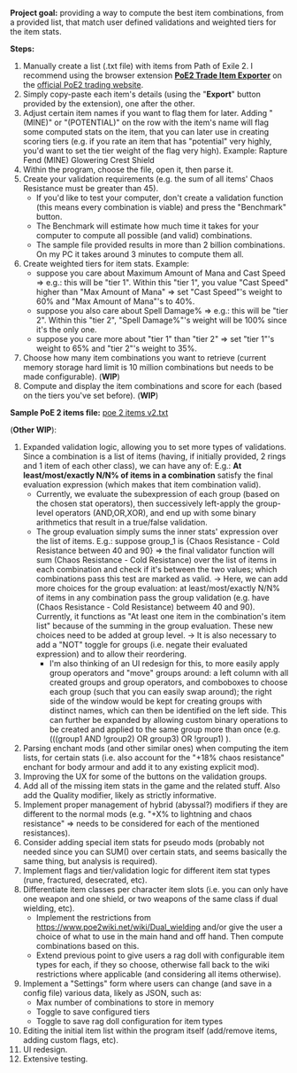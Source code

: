 ﻿**Project goal:** providing a way to compute the best item combinations, from a provided list, that match user defined validations and weighted tiers for the item stats.

**Steps:**
1. Manually create a list (.txt file) with items from Path of Exile 2. I recommend using the browser extension [**PoE2 Trade Item Exporter**](https://github.com/intGus/poe-trade2text) on the [official PoE2 trading website](https://www.pathofexile.com/trade2/search/poe2).
2. Simply copy-paste each item's details (using the "**Export**" button provided by the extension), one after the other.
3. Adjust certain item names if you want to flag them for later.
   Adding "(MINE)" or "(POTENTIAL)" on the row with the item's name will flag some computed stats on the item, that you can later use in creating scoring tiers (e.g. if you rate an item that has "potential" very highly, you'd want to set the tier weight of the flag very high).
   		Example: Rapture Fend (MINE) 
    			 Glowering Crest Shield
4. Within the program, choose the file, open it, then parse it.
5. Create your validation requirements (e.g. the sum of all items' Chaos Resistance must be greater than 45).
   - If you'd like to test your computer, don't create a validation function (this means every combination is viable) and press the "Benchmark" button.
   - The Benchmark will estimate how much time it takes for your computer to compute all possible (and valid) combinations.
   - The sample file provided results in more than 2 billion combinations. On my PC it takes around 3 minutes to compute them all.
7. Create weighted tiers for item stats.
   Example:
   	- suppose you care about Maximum Amount of Mana  and  Cast Speed => e.g.: this will be "tier 1". Within this "tier 1", you value "Cast Speed" higher than "Max Amount of Mana" => set "Cast Speed"'s weight to 60% and "Max Amount of Mana"'s to 40%.
	- suppose you also care about Spell Damage% => e.g.: this will be "tier 2". Within this "tier 2", "Spell Damage%"'s weight will be 100% since it's the only one.
 	- suppose you care more about "tier 1" than "tier 2" => set "tier 1"'s weight to 65% and "tier 2"'s weight to 35%.
8. Choose how many item combinations you want to retrieve (current memory storage hard limit is 10 million combinations but needs to be made configurable). (**WIP**)
9. Compute and display the item combinations and score for each (based on the tiers you've set before). (**WIP**)

**Sample PoE 2 items file:** [poe 2 items v2.txt](https://github.com/user-attachments/files/22846810/poe.2.items.v2.txt)

(**Other WIP**): 
1. Expanded validation logic, allowing you to set more types of validations. Since a combination is a list of items (having, if initially provided, 2 rings and 1 item of each other class), we can have any of:
   E.g.: **At least/most/exactly N/N% of items in a combination** satisfy the final evaluation expression (which makes that item combination valid).
   - Currently, we evaluate the subexpression of each group (based on the chosen stat operators), then successively left-apply the group-level operators (AND,OR,XOR), and end up with some binary arithmetics that result in a true/false validation.
   - The group evaluation simply sums the inner stats' expression over the list of items. E.g.: suppose group_1 is {Chaos Resistance - Cold Resistance between 40 and 90} => the final validator function will sum (Chaos Resistance - Cold Resistance) over the list of
     items in each combination and check if it's between the two values; which combinations pass this test are marked as valid.
   -> Here, we can add more choices for the group evaluation: at least/most/exactly N/N% of items in any combination pass the group validation (e.g. have (Chaos Resistance - Cold Resistance) betweem 40 and 90). Currently, it functions as "At least one item in the combination's item list" because of the summing in the group evaluation. These new choices need to be added at group level.
   -> It is also necessary to add a "NOT" toggle for groups (i.e. negate their evaluated expression) and to allow their reordering.
     - I'm also thinking of an UI redesign for this, to more easily apply group operators and "move" groups around: a left column with all created groups and group operators, and comboboxes to choose each group (such that you can easily swap around); the right side of the window would be kept for creating groups with distinct names, which can then be identified on the left side. This can further be expanded by allowing custom binary operations to be created and applied to the same group more than once (e.g. (((group1 AND !group2) OR group3) OR !group1) ).
2. Parsing enchant mods (and other similar ones) when computing the item lists, for certain stats (i.e. also account for the "+18% chaos resistance" enchant for body armour and add it to any existing explicit mod).
3. Improving the UX for some of the buttons on the validation groups.
4. Add all of the missing item stats in the game and the related stuff. Also add the Quality modifier, likely as strictly informative.
5. Implement proper management of hybrid (abyssal?) modifiers if they are different to the normal mods (e.g. "+X% to lightning and chaos resistance" => needs to be considered for each of the mentioned resistances).
6. Consider adding special item stats for pseudo mods (probably not needed since you can SUM() over certain stats, and seems basically the same thing, but analysis is required).
7. Implement flags and tier/validation logic for different item stat types (rune, fractured, desecrated, etc).
8. Differentiate item classes per character item slots (i.e. you can only have one weapon and one shield, or two weapons of the same class if dual wielding, etc).
    - Implement the restrictions from https://www.poe2wiki.net/wiki/Dual_wielding and/or give the user a choice of what to use in the main hand and off hand. Then compute combinations based on this.
    - Extend previous point to give users a rag doll with configurable item types for each, if they so choose, otherwise fall back to the wiki restrictions where applicable (and considering all items otherwise).
9. Implement a "Settings" form where users can change (and save in a config file) various data, likely as JSON, such as:
   - Max number of combinations to store in memory
   - Toggle to save configured tiers
   - Toggle to save rag doll configuration for item types
10. Editing the initial item list within the program itself (add/remove items, adding custom flags, etc).
11. UI redesign.
12. Extensive testing.
